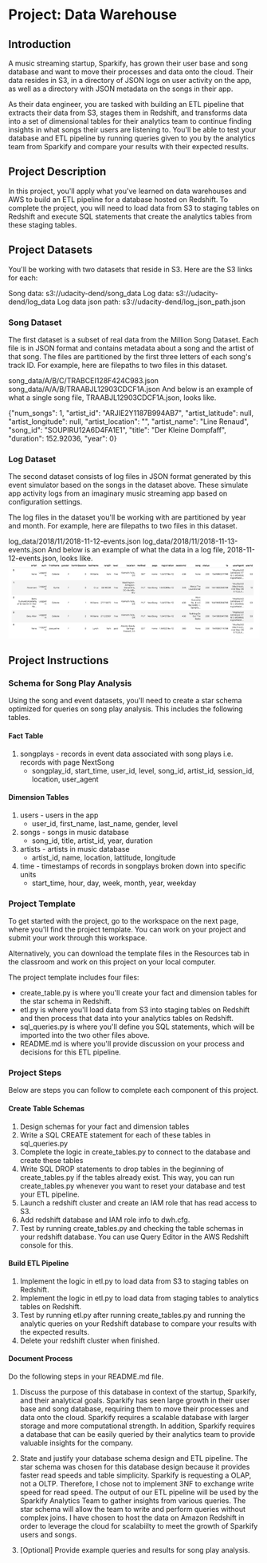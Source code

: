 # Project: Data Warehouse

## Introduction
A music streaming startup, Sparkify, has grown their user base and song database and want to move their processes and data onto the cloud. Their data resides in S3, in a directory of JSON logs on user activity on the app, as well as a directory with JSON metadata on the songs in their app.

As their data engineer, you are tasked with building an ETL pipeline that extracts their data from S3, stages them in Redshift, and transforms data into a set of dimensional tables for their analytics team to continue finding insights in what songs their users are listening to. You'll be able to test your database and ETL pipeline by running queries given to you by the analytics team from Sparkify and compare your results with their expected results.


## Project Description
In this project, you'll apply what you've learned on data warehouses and AWS to build an ETL pipeline for a database hosted on Redshift. To complete the project, you will need to load data from S3 to staging tables on Redshift and execute SQL statements that create the analytics tables from these staging tables.


## Project Datasets
You'll be working with two datasets that reside in S3. Here are the S3 links for each:

Song data: s3://udacity-dend/song_data
Log data: s3://udacity-dend/log_data
Log data json path: s3://udacity-dend/log_json_path.json

### Song Dataset
The first dataset is a subset of real data from the Million Song Dataset. Each file is in JSON format and contains metadata about a song and the artist of that song. The files are partitioned by the first three letters of each song's track ID. For example, here are filepaths to two files in this dataset.

song_data/A/B/C/TRABCEI128F424C983.json
song_data/A/A/B/TRAABJL12903CDCF1A.json
And below is an example of what a single song file, TRAABJL12903CDCF1A.json, looks like.

{"num_songs": 1, "artist_id": "ARJIE2Y1187B994AB7", "artist_latitude": null, "artist_longitude": null, "artist_location": "", "artist_name": "Line Renaud", "song_id": "SOUPIRU12A6D4FA1E1", "title": "Der Kleine Dompfaff", "duration": 152.92036, "year": 0}

### Log Dataset
The second dataset consists of log files in JSON format generated by this event simulator based on the songs in the dataset above. These simulate app activity logs from an imaginary music streaming app based on configuration settings.

The log files in the dataset you'll be working with are partitioned by year and month. For example, here are filepaths to two files in this dataset.

log_data/2018/11/2018-11-12-events.json
log_data/2018/11/2018-11-13-events.json
And below is an example of what the data in a log file, 2018-11-12-events.json, looks like.
![Log File Example](log_file_example.png)


## Project Instructions

### Schema for Song Play Analysis
Using the song and event datasets, you'll need to create a star schema optimized for queries on song play analysis. This includes the following tables.

#### Fact Table
1. songplays - records in event data associated with song plays i.e. records with page NextSong
    - songplay_id, start_time, user_id, level, song_id, artist_id, session_id, location, user_agent

#### Dimension Tables
1. users - users in the app
    - user_id, first_name, last_name, gender, level
2. songs - songs in music database
    - song_id, title, artist_id, year, duration
3. artists - artists in music database
    - artist_id, name, location, lattitude, longitude
4. time - timestamps of records in songplays broken down into specific units
    - start_time, hour, day, week, month, year, weekday

### Project Template
To get started with the project, go to the workspace on the next page, where you'll find the project template. You can work on your project and submit your work through this workspace.

Alternatively, you can download the template files in the Resources tab in the classroom and work on this project on your local computer.

The project template includes four files:

- create_table.py is where you'll create your fact and dimension tables for the star schema in Redshift.
- etl.py is where you'll load data from S3 into staging tables on Redshift and then process that data into your analytics tables on Redshift.
- sql_queries.py is where you'll define you SQL statements, which will be imported into the two other files above.
- README.md is where you'll provide discussion on your process and decisions for this ETL pipeline.

### Project Steps
Below are steps you can follow to complete each component of this project.

#### Create Table Schemas
1. Design schemas for your fact and dimension tables
2. Write a SQL CREATE statement for each of these tables in sql_queries.py
3. Complete the logic in create_tables.py to connect to the database and create these tables
4. Write SQL DROP statements to drop tables in the beginning of create_tables.py if the tables already exist. This way, you can run create_tables.py whenever you want to reset your database and test your ETL pipeline.
5. Launch a redshift cluster and create an IAM role that has read access to S3.
6. Add redshift database and IAM role info to dwh.cfg.
7. Test by running create_tables.py and checking the table schemas in your redshift database. You can use Query Editor in the AWS Redshift console for this.

#### Build ETL Pipeline
1. Implement the logic in etl.py to load data from S3 to staging tables on Redshift.
2. Implement the logic in etl.py to load data from staging tables to analytics tables on Redshift.
3. Test by running etl.py after running create_tables.py and running the analytic queries on your Redshift database to compare your results with the expected results.
4. Delete your redshift cluster when finished.

#### Document Process
Do the following steps in your README.md file.
1. Discuss the purpose of this database in context of the startup, Sparkify, and their analytical goals.
Sparkify has seen large growth in their user base and song database, requiring them to move their processes and data onto the cloud. Sparkify requires a scalable database with larger storage and more computational strength. In addition, Sparkify requires a database that can be easily queried by their analytics team to provide valuable insights for the company.  

2. State and justify your database schema design and ETL pipeline.
The star schema was chosen for this database design because it provides faster read speeds and table simplicity. Sparkify is requesting a OLAP, not a OLTP. Therefore, I chose not to implement 3NF to exchange write speed for read speed. The output of our ETL pipeline will be used by the Sparkify Analytics Team to gather insights from various queries. The star schema will allow the team to write and perform queries without complex joins. I have chosen to host the data on Amazon Redshift in order to leverage the cloud for scalabiilty to meet the growth of Sparkify users and songs.

3. [Optional] Provide example queries and results for song play analysis.
